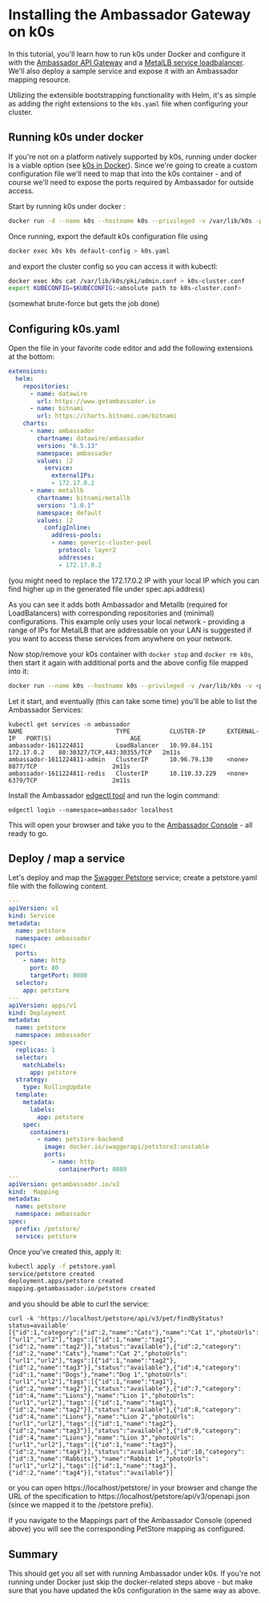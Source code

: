 # Installing the Ambassador Gateway on k0s

In this tutorial, you'll learn how to run k0s under Docker and configure it with the
[Ambassador API Gateway](https://www.getambassador.io/products/api-gateway/) and
a [MetalLB service loadbalancer](https://metallb.universe.tf/). We'll also deploy a sample 
service and expose it with an Ambassador mapping resource.

Utilizing the extensible bootstrapping functionality with Helm, 
it's as simple as adding the right extensions to the `k0s.yaml` file 
when configuring your cluster.

## Running k0s under docker

If you're not on a platform natively supported by k0s, running under docker is a viable option 
(see [k0s in Docker](../k0s-in-docker.md)). Since we're going to create a custom configuration file we'll need
to map that into the k0s container - and of course we'll need to expose the ports required by
Ambassador for outside access.

Start by running k0s under docker :

```sh
docker run -d --name k0s --hostname k0s --privileged -v /var/lib/k0s -p 6443:6443 docker.io/k0sproject/k0s:latest
```

Once running, export the default k0s configuration file using

```sh
docker exec k0s k0s default-config > k0s.yaml
```

and export the cluster config so you can access it with kubectl:

```sh
docker exec k0s cat /var/lib/k0s/pki/admin.conf > k0s-cluster.conf
export KUBECONFIG=$KUBECONFIG:<absolute path to k0s-cluster.conf>
```
(somewhat brute-force but gets the job done)

## Configuring k0s.yaml

Open the file in your favorite code editor and add the following extensions at the bottom:

```yaml
extensions:
  helm:
    repositories:
      - name: datawire
        url: https://www.getambassador.io
      - name: bitnami
        url: https://charts.bitnami.com/bitnami
    charts:
      - name: ambassador
        chartname: datawire/ambassador
        version: "6.5.13"
        namespace: ambassador
        values: |2
          service:
            externalIPs:
            - 172.17.0.2
      - name: metallb
        chartname: bitnami/metallb
        version: "1.0.1"
        namespace: default
        values: |2
          configInline:
            address-pools:
            - name: generic-cluster-pool
              protocol: layer2
              addresses:
              - 172.17.0.2
```
(you might need to replace the 172.17.0.2 IP with your local IP which you can find higher up in the generated file
under spec.api.address)

As you can see it adds both Ambassador and Metallb (required for LoadBalancers) with corresponding repositories
and (minimal) configurations. This example only uses your local network - providing a range of IPs for 
MetalLB that are addressable on your LAN is suggested if you want to access these services from anywhere on 
your network.

Now stop/remove your k0s container with `docker stop` and `docker rm k0s`, then start it again with additional ports and the above config file mapped into it:

```sh
docker run --name k0s --hostname k0s --privileged -v /var/lib/k0s -v <path to k0s.yaml file>:/k0s.yaml -p 6443:6443 -p 80:80 -p 443:443 -p 8080:8080 docker.io/k0sproject/k0s:latest
```

Let it start, and eventually (this can take some time) you'll be able to list the Ambassador Services:

```shell
kubectl get services -n ambassador
NAME                          TYPE           CLUSTER-IP      EXTERNAL-IP   PORT(S)                      AGE
ambassador-1611224811         LoadBalancer   10.99.84.151    172.17.0.2    80:30327/TCP,443:30355/TCP   2m11s
ambassador-1611224811-admin   ClusterIP      10.96.79.130    <none>        8877/TCP                     2m11s
ambassador-1611224811-redis   ClusterIP      10.110.33.229   <none>        6379/TCP                     2m11s
```

Install the Ambassador [edgectl tool](https://www.getambassador.io/docs/latest/topics/using/edgectl/edge-control/) 
and run the login command:

```shell
edgectl login --namespace=ambassador localhost
```

This will open your browser and take you to the [Ambassador Console](https://www.getambassador.io/docs/latest/topics/using/edge-policy-console/) - all ready to go.

## Deploy / map a service

Let's deploy and map the [Swagger Petstore](https://petstore.swagger.io/) service; create a petstore.yaml file with
the following content.

```yaml
---
apiVersion: v1
kind: Service
metadata:
  name: petstore
  namespace: ambassador
spec:
  ports:
    - name: http
      port: 80
      targetPort: 8080
  selector:
    app: petstore
---
apiVersion: apps/v1
kind: Deployment
metadata:
  name: petstore
  namespace: ambassador
spec:
  replicas: 1
  selector:
    matchLabels:
      app: petstore
  strategy:
    type: RollingUpdate
  template:
    metadata:
      labels:
        app: petstore
    spec:
      containers:
        - name: petstore-backend
          image: docker.io/swaggerapi/petstore3:unstable
          ports:
            - name: http
              containerPort: 8080
---
apiVersion: getambassador.io/v2
kind:  Mapping
metadata:
  name: petstore
  namespace: ambassador
spec:
  prefix: /petstore/
  service: petstore
```

Once you've created this, apply it:

```sh
kubectl apply -f petstore.yaml
service/petstore created
deployment.apps/petstore created
mapping.getambassador.io/petstore created
```

and you should be able to curl the service:

```shell
curl -k 'https://localhost/petstore/api/v3/pet/findByStatus?status=available'
[{"id":1,"category":{"id":2,"name":"Cats"},"name":"Cat 1","photoUrls":["url1","url2"],"tags":[{"id":1,"name":"tag1"},{"id":2,"name":"tag2"}],"status":"available"},{"id":2,"category":{"id":2,"name":"Cats"},"name":"Cat 2","photoUrls":["url1","url2"],"tags":[{"id":1,"name":"tag2"},{"id":2,"name":"tag3"}],"status":"available"},{"id":4,"category":{"id":1,"name":"Dogs"},"name":"Dog 1","photoUrls":["url1","url2"],"tags":[{"id":1,"name":"tag1"},{"id":2,"name":"tag2"}],"status":"available"},{"id":7,"category":{"id":4,"name":"Lions"},"name":"Lion 1","photoUrls":["url1","url2"],"tags":[{"id":1,"name":"tag1"},{"id":2,"name":"tag2"}],"status":"available"},{"id":8,"category":{"id":4,"name":"Lions"},"name":"Lion 2","photoUrls":["url1","url2"],"tags":[{"id":1,"name":"tag2"},{"id":2,"name":"tag3"}],"status":"available"},{"id":9,"category":{"id":4,"name":"Lions"},"name":"Lion 3","photoUrls":["url1","url2"],"tags":[{"id":1,"name":"tag3"},{"id":2,"name":"tag4"}],"status":"available"},{"id":10,"category":{"id":3,"name":"Rabbits"},"name":"Rabbit 1","photoUrls":["url1","url2"],"tags":[{"id":1,"name":"tag3"},{"id":2,"name":"tag4"}],"status":"available"}]
```

or you can open https://localhost/petstore/ in your browser and change the URL of the specification to
https://localhost/petstore/api/v3/openapi.json (since we mapped it to the /petstore prefix). 

If you navigate to the Mappings part of the Ambassador Console (opened above) you will see the corresponding 
PetStore mapping as configured.

## Summary

This should get you all set with running Ambassador under k0s. If you're not running under Docker just skip the docker-related
steps above - but make sure that you have updated the k0s configuration in the same way as above. 